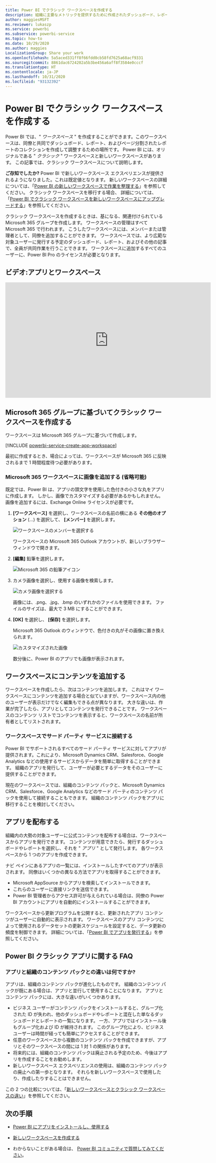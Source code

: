 ```yaml
---
title: Power BI でクラシック ワークスペースを作成する
description: 組織に主要なメトリックを提供するために作成されたダッシュボード、レポート、ページ分割されたレポートのコレクションである、クラシック ワークスペースを作成する方法について説明します。
author: maggiesMSFT
ms.reviewer: lukaszp
ms.service: powerbi
ms.subservice: powerbi-service
ms.topic: how-to
ms.date: 10/29/2020
ms.author: maggies
LocalizationGroup: Share your work
ms.openlocfilehash: 5a5aced331ff8f66fdd0cb58fd7625a68acf9331
ms.sourcegitcommit: 8861dac6724202a5b3be456a6aff8f3584e0cccf
ms.translationtype: HT
ms.contentlocale: ja-JP
ms.lasthandoff: 10/31/2020
ms.locfileid: "93132392"
---
```

# <a name="create-classic-workspaces-in-power-bi"></a>Power BI でクラシック ワークスペースを作成する

Power BI では、" *ワークスペース* " を作成することができます。このワークスペースは、同僚と共同でダッシュボード、レポート、およびページ分割されたレポートのコレクションを作成して調整するための場所です。 Power BI には、オリジナルである " *クラシック* " ワークスペースと新しいワークスペースがあります。 この記事では、クラシック ワークスペースについて説明します。

**ご存知でしたか?** Power BI で新しいワークスペース エクスペリエンスが提供されるようになりました。これは既定値となります。 新しいワークスペースの詳細については、「[Power BI の新しいワークスペースで作業を整理する](service-new-workspaces.md)」を参照してください。 クラシック ワークスペースを移行する場合、 詳細については、「[Power BI でクラシック ワークスペースを新しいワークスペースにアップグレードする](service-upgrade-workspaces.md)」を参照してください。

クラシック ワークスペースを作成するときは、基になる、関連付けられている Microsoft 365 グループを作成します。 ワークスペースの管理はすべて Microsoft 365 で行われます。 こうしたワークスペースには、メンバーまたは管理者として、同僚を追加することができます。 ワークスペースでは、より広範な対象ユーザーに発行する予定のダッシュボード、レポート、およびその他の記事で、全員が共同作業を行うことできます。 ワークスペースに追加するすべてのユーザーに、Power BI Pro のライセンスが必要となります。

## <a name="video-apps-and-workspaces"></a>ビデオ:アプリとワークスペース
<iframe width="640" height="360" src="https://www.youtube.com/embed/Ey5pyrr7Lk8?showinfo=0" frameborder="0" allowfullscreen></iframe>

## <a name="create-a-classic-workspace-based-on-a-microsoft-365-group"></a>Microsoft 365 グループに基づいてクラシック ワークスペースを作成する

ワークスペースは Microsoft 365 グループに基づいて作成します。

[!INCLUDE [powerbi-service-create-app-workspace](../includes/powerbi-service-create-app-workspace.md)]

最初に作成するとき、場合によっては、ワークスペースが Microsoft 365 に反映されるまで 1 時間程度待つ必要があります。

### <a name="add-an-image-to-your-microsoft-365-workspace-optional"></a>Microsoft 365 ワークスペースに画像を追加する (省略可能)
既定では、Power BI は、アプリの頭文字を使用した色付きの小さな丸をアプリに作成します。 しかし、画像でカスタマイズする必要があるかもしれません。 画像を追加するには、Exchange Online ライセンスが必要です。

1. **[ワークスペース]** を選択し、ワークスペースの名前の横にある **その他のオプション** (...) を選択して、 **[メンバー]** を選択します。 
   
     ![ワークスペースのメンバーを選択する](media/service-create-workspaces/power-bi-workspace-old-members.png)
   
    ワークスペースの Microsoft 365 Outlook アカウントが、新しいブラウザー ウィンドウで開きます。
2. **[編集]** 鉛筆を選択します。
   
     ![Microsoft 365 の鉛筆アイコン](media/service-create-workspaces/power-bi-workspace-old-edit-group.png)
3. カメラ画像を選択し、使用する画像を検索します。
   
     ![カメラ画像を選択する](media/service-create-workspaces/power-bi-workspace-old-camera.png)

     画像には、.png、.jpg、.bmp のいずれかのファイルを使用できます。 ファイルのサイズは、最大で 3 MB にすることができます。 

4. **[OK]** を選択し、 **[保存]** を選択します。
   
    Microsoft 365 Outlook のウィンドウで、色付きの丸がその画像に置き換えられます。
   
     ![カスタマイズされた画像](media/service-create-workspaces/power-bi-workspace-old-new-image.png)
   
    数分後に、Power BI のアプリでも画像が表示されます。

## <a name="add-content-to-your-workspace"></a>ワークスペースにコンテンツを追加する

ワークスペースを作成したら、次はコンテンツを追加します。 これはマイ ワークスペースにコンテンツを追加する場合と似ていますが、ワークスペース内の他のユーザーが表示だけでなく編集もできる点が異なります。 大きな違いは、作業が完了したら、アプリとしてコンテンツを発行できることです。 ワークスペースのコンテンツ リストでコンテンツを表示すると、ワークスペースの名前が所有者としてリストされます。

### <a name="connect-to-third-party-services-in-workspaces"></a>ワークスペースでサード パーティ サービスに接続する

Power BI でサポートされるすべてのサード パーティ サービスに対してアプリが提供されます。これにより、Microsoft Dynamics CRM、Salesforce、Google Analytics などの使用するサービスからデータを簡単に取得することができます。 組織のアプリを発行して、ユーザーが必要とするデータをそのユーザーに提供することができます。

現在のワークスペースでは、組織のコンテンツ パックと、Microsoft Dynamics CRM、Salesforce、Google Analytics などのサード パーティのコンテンツ パックを使用して接続することもできます。 組織のコンテンツ パックをアプリに移行することを検討してください。

## <a name="distribute-an-app"></a>アプリを配布する

組織内の大勢の対象ユーザーに公式コンテンツを配布する場合は、ワークスペースからアプリを発行できます。  コンテンツが用意できたら、発行するダッシュボードやレポートを選択し、それを " *アプリ* " として発行します。 各ワークスペースから 1 つのアプリを作成できます。

ナビ ペインにあるアプリの一覧には、インストールしたすべてのアプリが表示されます。 同僚はいくつかの異なる方法でアプリを取得することができます。 
- Microsoft AppSource からアプリを検索してインストールできます。
- これらのユーザーに直接リンクを送信できます。 
- Power BI 管理者からアクセス許可が与えられている場合は、同僚の Power BI アカウントにアプリを自動的にインストールすることができます。 

ワークスペースから更新プログラムを公開すると、更新されたアプリ コンテンツがユーザーに自動的に表示されます。 ワークスペースのアプリ コンテンツによって使用されるデータセットの更新スケジュールを設定すると、データ更新の頻度を制御できます。 詳細については、「[Power BI でアプリを発行する](service-create-distribute-apps.md)」を参照してください。

## <a name="power-bi-classic-apps-faq"></a>Power BI クラシック アプリに関する FAQ

### <a name="how-are-apps-different-from-organizational-content-packs"></a>アプリと組織のコンテンツ パックとの違いは何ですか?
アプリは、組織のコンテンツ パックが進化したものです。 組織のコンテンツ パックが既にある場合は、アプリと並行して使用することになります。 アプリとコンテンツ パックには、大きな違いがいくつかあります。 

* ビジネス ユーザーがコンテンツ パックをインストールすると、グループ化された ID が失われ、他のダッシュボードやレポートと混在した単なるダッシュボードとレポートの一覧になります。 一方、アプリではインストール後もグループ化および ID が維持されます。 このグループ化により、ビジネス ユーザーは時間が経っても簡単にアクセスすることができます。
* 任意のワークスペースから複数のコンテンツ パックを作成できますが、アプリとそのワークスペースの間には 1 対 1 の関係があります。 
* 将来的には、組織のコンテンツ パックは廃止される予定のため、今後はアプリを作成することをお勧めします。  
* 新しいワークスペース エクスペリエンスの使用は、組織のコンテンツ パックの廃止への第一歩となります。 それらを新しいワークスペースで使用したり、作成したりすることはできません。

この 2 つの比較については、「[新しいワークスペースとクラシック ワークスペースの違い](service-new-workspaces.md#new-and-classic-workspace-differences)」を参照してください。 

## <a name="next-steps"></a>次の手順
* [Power BI にアプリをインストールし、使用する](service-create-distribute-apps.md)
- [新しいワークスペースを作成する](service-create-the-new-workspaces.md)
* わからないことがある場合は、 [Power BI コミュニティで質問してみてください](https://community.powerbi.com/)。
